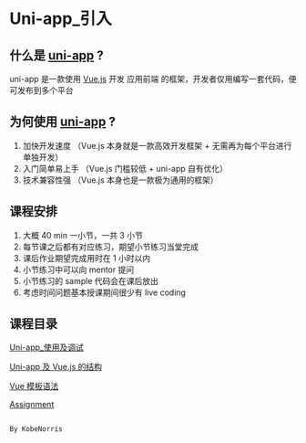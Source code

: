 # Uni-app_引入

## **什么是 [uni-app](https://uniapp.dcloud.io/) ?**

uni-app 是一款使用 [Vue.js](https://vuejs.org/) 开发 应用前端 的框架，开发者仅用编写一套代码，便可发布到多个平台

## 为何使用 **[uni-app](https://uniapp.dcloud.io/) ?**

1. 加快开发速度 （Vue.js 本身就是一款高效开发框架 + 无需再为每个平台进行单独开发）
2. 入门简单易上手 （Vue.js 门槛较低 + uni-app 自有优化）
3. 技术兼容性强 （Vue.js 本身也是一款极为通用的框架）

## 课程安排

1. 大概 40 min 一小节，一共 3 小节
2. 每节课之后都有对应练习，期望小节练习当堂完成
3. 课后作业期望完成用时在 1 小时以内
4. 小节练习中可以向 mentor 提问
5. 小节练习的 sample 代码会在课后放出
6. 考虑时间问题基本授课期间很少有 live coding

## 课程目录

[Uni-app_使用及调试](./Uni-app/Uni-app_use.md)

[Uni-app 及 Vue.js 的结构](./Uni-app/Uni-app_Vue_js.md)

[Vue 模板语法](./Uni-app/Vue_model.md)

[Assignment](./Uni-app/Assignment.md)

                                                                                                                                        By KobeNorris